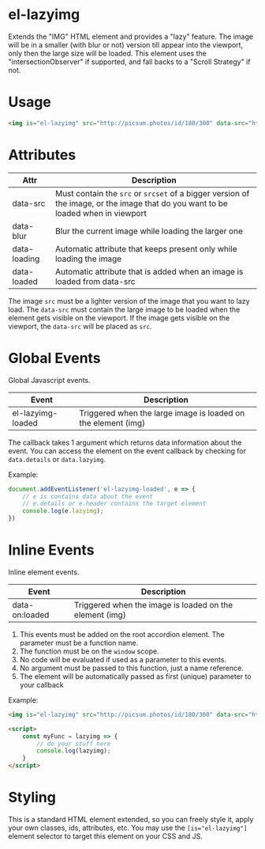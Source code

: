 # el-lazyimg

Extends the "IMG" HTML element and provides a "lazy" feature. The image will be in a smaller (with blur or not) version till appear into the viewport, only then the large size will be loaded. This element uses the "intersectionObserver" if supported, and fall backs to a "Scroll Strategy" if not.

# Usage

```html
<img is="el-lazyimg" src="http://picsum.photos/id/180/300" data-src="http://picsum.photos/id/180/2000" data-blur/>
```

# Attributes

| Attr | Description |
| --- | --- |
| data-src | Must contain the `src` or `srcset` of a bigger version of the image, or the image that do you want to be loaded when in viewport |
| data-blur | Blur the current image while loading the larger one |
| data-loading | Automatic attribute that keeps present only while loading the image |
| data-loaded | Automatic attribute that is added when an image is loaded from data-src |

The image `src` must be a lighter version of the image that you want to lazy load. The `data-src` must contain the large image to be loaded when the element gets visible on the viewport. If the image gets visible on the viewport, the `data-src` will be placed as `src`.

# Global Events

Global Javascript events.

| Event | Description |
| --- | --- |
| el-lazyimg-loaded | Triggered when the large image is loaded on the element (img) |

The callback takes 1 argument which returns data information about the event.
You can access the element on the event callback by checking for `data.details` or `data.lazyimg`.

Example:

```javascript
document.addEventListener('el-lazyimg-loaded', e => {
	// e is contains data about the event
	// e.details or e.header contains the target element
	console.log(e.lazyimg);
})
```

# Inline Events

Inline element events.

| Event | Description |
| --- | --- |
| data-on:loaded | Triggered when the image is loaded on the element (img) |

1. This events must be added on the root accordion element. The parameter must be a function name.
2. The function must be on the `window` scope.
3. No code will be evaluated if used as a parameter to this events.
4. No argument must be passed to this function, just a name reference.
5. The element will be automatically passed as first (unique) parameter to your callback

Example:

```html
<img is="el-lazyimg" src="http://picsum.photos/id/180/300" data-src="http://picsum.photos/id/180/2000" data-blur data-on:loaded="myFunc"/>

<script>
	const myFunc = lazyimg => {
		// do your stuff here
		console.log(lazyimg);
	}
</script>
```

# Styling

This is a standard HTML element extended, so you can freely style it, apply your own classes, ids, attributes, etc.
You may use the `[is="el-lazyimg"]` element selector to target this element on your CSS and JS.